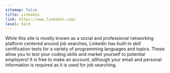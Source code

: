 ```yaml
---
sitemap: false
title: Linkedin
link: https://www.linkedin.com/
level: hard
---
```

While this site is mostly known as a social and professional networking platform centered around job searches, Linkedin has built-in skill certification tests for a variety of programming languages and topics. These allow you to test your coding skills and market yourself to potential employers! It is free to make an account, although your email and personal information is required as it is used for job searching.
